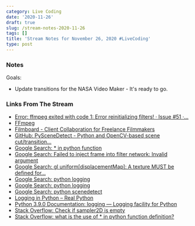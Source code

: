 ```yaml
---
category: Live Coding
date: '2020-11-26'
draft: true
slug: /stream-notes-2020-11-26
tags: []
title: 'Stream Notes for November 26, 2020 #LiveCoding'
type: post
---
```



### Notes

Goals:

- Update transitions for the NASA Video Maker - It's ready to go.

### Links From The Stream


- [Error: ffmpeg exited with code 1: Error reinitializing filters! · Issue #51 ·...](https://github.com/h2non/videoshow/issues/51)
- [FFmpeg](https://ffmpeg.org/)
- [Filmboard - Client Collaboration for Freelance Filmmakers](https://www.filmboard.io/)
- [GitHub: PySceneDetect - Python and OpenCV-based scene cut/transition...](https://github.com/Breakthrough/PySceneDetect)
- [Google Search: * in python function](https://www.google.com/search?client=safari&rls=en&q=*+in+python+function&ie=UTF-8&oe=UTF-8)
- [Google Search: Failed to inject frame into filter network: Invalid argument](https://www.google.com/search?client=safari&rls=en&q=Failed+to+inject+frame+into+filter+network:+Invalid+argument&ie=UTF-8&oe=UTF-8)
- [Google Search: gl uniform[displacementMap]: A texture MUST be defined for...](https://www.google.com/search?client=safari&rls=en&q=gl+uniform%5BdisplacementMap%5D:+A+texture+MUST+be+defined+for+uniform+sampler2D+of+a+texture&ie=UTF-8&oe=UTF-8)
- [Google Search: python logging](https://www.google.com/search?newwindow=1&client=safari&rls=en&biw=960&bih=489&ei=WW3AX62sF4-XwbkP35yz8A4&q=python+logging&oq=python+logging&gs_lcp=CgZwc3ktYWIQAzIECAAQRzIECAAQRzIECAAQRzIECAAQRzIECAAQRzIECAAQRzIECAAQRzIECAAQR1AAWABg_ZsGaABwAXgAgAEAiAEAkgEAmAEAqgEHZ3dzLXdpesgBCMABAQ&sclient=psy-ab&ved=0ahUKEwjtvKSk36HtAhWPSzABHV_ODO44PBDh1QMIDA&uact=5)
- [Google Search: python logging](https://www.google.com/search?client=safari&rls=en&q=python+logging&ie=UTF-8&oe=UTF-8)
- [Google Search: python scenedetect](https://www.google.com/search?client=safari&rls=en&q=python+scenedetect&ie=UTF-8&oe=UTF-8)
- [Logging in Python – Real Python](https://realpython.com/python-logging/)
- [Python 3.9.0 Documentation: logging — Logging facility for Python](https://docs.python.org/3/library/logging.html)
- [Stack Overflow: Check if sampler2D is empty](https://stackoverflow.com/questions/42238177/check-if-sampler2d-is-empty)
- [Stack Overflow: what is the use of * in python function definition?](https://stackoverflow.com/questions/36467057/what-is-the-use-of-in-python-function-definition)